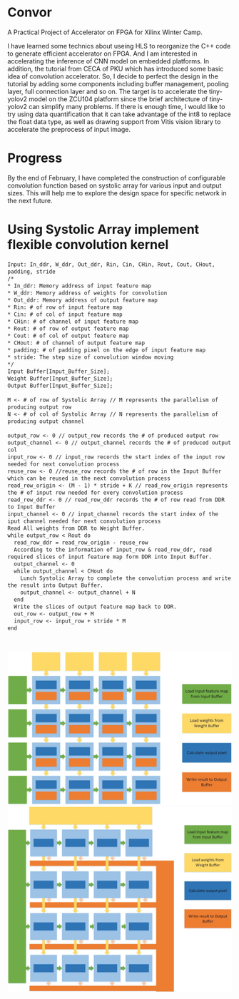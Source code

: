 # Convor
A Practical Project of Accelerator on FPGA for Xilinx Winter Camp.

I have learned some technics about useing HLS to reorganize the C++ code to generate efficient accelerator on FPGA. And I am interested in accelerating the inference of CNN model on embedded platforms. In addition, the tutorial from CECA of PKU which has introduced some basic idea of convolution accelerator. So, I decide to perfect the design in the tutorial by adding some components including buffer management, pooling layer, full connection layer and so on. The target is to accelerate the tiny-yolov2 model on the ZCU104 platform since the brief architecture of tiny-yolov2 can simplify many problems. If there is enough time, I would like to try using data quantification that it can take advantage of the int8 to replace the float data type, as well as drawing support from Vitis vision library to accelerate the preprocess of input image.

# Progress
By the end of February, I have completed the construction of configurable convolution function based on systolic array for various input and output sizes. This will help me to explore the design space for specific network in the next future.

# Using Systolic Array implement flexible convolution kernel
```
Input: In_ddr, W_ddr, Out_ddr, Rin, Cin, CHin, Rout, Cout, CHout, padding, stride
/*
* In_ddr: Memory address of input feature map 
* W_ddr: Memory address of weights for convolution
* Out_ddr: Memory address of output feature map
* Rin: # of row of input feature map
* Cin: # of col of input feature map
* CHin: # of channel of input feature map
* Rout: # of row of output feature map
* Cout: # of col of output feature map
* CHout: # of channel of output feature map
* padding: # of padding pixel on the edge of input feature map
* stride: The step size of convolution window moving
*/
Input Buffer[Input_Buffer_Size];
Weight Buffer[Input_Buffer_Size];
Output Buffer[Input_Buffer_Size];

M <- # of row of Systolic Array // M represents the parallelism of producing output row
N <- # of col of Systolic Array // N represents the parallelism of producing output channel

output_row <- 0 // output_row records the # of produced output row 
output_channel <- 0 // output_channel records the # of produced output col
input_row <- 0 // input_row records the start index of the input row needed for next convolution process
reuse_row <- 0 //reuse_row records the # of row in the Input Buffer which can be reused in the next convolution process
read_row_origin <- (M - 1) * stride + K // read_row_origin represents the # of input row needed for every convolution process
read_row_ddr <- 0 // read_row_ddr records the # of row read from DDR to Input Buffer
input_channel <- 0 // input_channel records the start index of the iput channel needed for next convolution process
Read All weights from DDR to Weight Buffer.
while output_row < Rout do
  read_row_ddr = read_row_origin - reuse_row  
  According to the information of input_row & read_row_ddr, read required slices of input feature map form DDR into Input Buffer.
  output_channel <- 0
  while output_channel < CHout do
    Lunch Systolic Array to complete the convolution process and write the result into Output Buffer.
    output_channel <- output_channel + N
  end
  Write the slices of output feature map back to DDR.
  out_row <- output_row + M
  input_row <- input_row + stride * M
end



```
![avatar](./doc/脉冲阵列2.jpg)
![avatar](./doc/脉冲阵列1.jpg)
